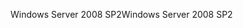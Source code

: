 <span data-ttu-id="45ad5-101">Windows Server 2008 SP2</span><span class="sxs-lookup"><span data-stu-id="45ad5-101">Windows Server 2008 SP2</span></span>